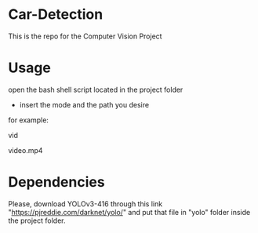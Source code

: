 # Car-Detection

This is the repo for the Computer Vision Project

# Usage

open the bash shell script located in the project folder

- insert the mode and the path you desire

for example:

vid

video.mp4

# Dependencies

Please, download YOLOv3-416 through this link "https://pjreddie.com/darknet/yolo/" and put that file in "yolo" folder inside the project folder.
